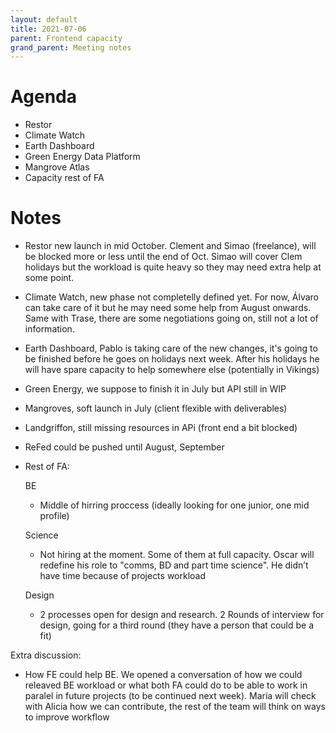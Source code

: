 ```yaml
---
layout: default
title: 2021-07-06
parent: Frontend capacity
grand_parent: Meeting notes
---
```


# Agenda

- Restor 
- Climate Watch
- Earth Dashboard
- Green Energy Data Platform
- Mangrove Atlas
- Capacity rest of FA

# Notes

 - Restor new launch in mid October. Clement and Simao (freelance), will be blocked more or less until the end of Oct. Simao will cover Clem holidays but the workload is quite heavy so they may need extra help at some point.
 - Climate Watch, new phase not completelly defined yet. For now, Álvaro can take care of it but he may need some help from August onwards. Same with Trase, there are some negotiations going on, still not a lot of information.
 - Earth Dashboard, Pablo is taking care of the new changes, it's going to be finished before he goes on holidays next week. After his holidays he will have spare capacity to help somewhere else (potentially in Vikings)
 - Green Energy, we suppose to finish it in July but API still in WIP
 - Mangroves, soft launch in July (client flexible with deliverables)
 - Landgriffon, still missing resources in APi (front end a bit blocked)
 - ReFed could be pushed until August, September 
 
 - Rest of FA:

    BE
      - Middle of hirring proccess (ideally looking for one junior, one mid profile)

    Science
      - Not hiring at the moment. Some of them at full capacity. Oscar will redefine his role to "comms, BD and part time science". He didn’t have time because of projects workload

    Design
    - 2 processes open for design and research. 2 Rounds of interview for design, going for a third round (they have a person that could be a fit)

 Extra discussion: 
 - How FE could help BE. We opened a conversation of how we could releaved BE workload or what both FA could do to be able to work in paralel in future projects (to be continued next week). María will check with Alicia how we can contribute, the rest of the team will think on ways to improve workflow
